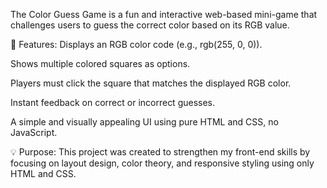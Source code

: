 The Color Guess Game is a fun and interactive web-based mini-game that challenges users to guess the correct color based on its RGB value.

🔧 Features:
Displays an RGB color code (e.g., rgb(255, 0, 0)).

Shows multiple colored squares as options.

Players must click the square that matches the displayed RGB color.

Instant feedback on correct or incorrect guesses.

A simple and visually appealing UI using pure HTML and CSS, no JavaScript.

💡 Purpose:
This project was created to strengthen my front-end skills by focusing on layout design, color theory, and responsive styling using only HTML and CSS.
